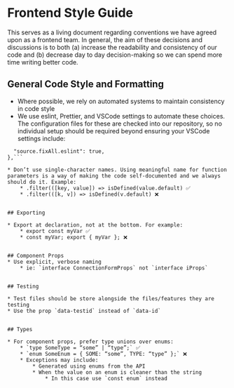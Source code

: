 # Frontend Style Guide

This serves as a living document regarding conventions we have agreed upon as a frontend team. In general, the aim of these decisions and discussions is to both (a) increase the readability and consistency of our code and (b) decrease day to day decision-making so we can spend more time writing better code.  

## General Code Style and Formatting

* Where possible, we rely on automated systems to maintain consistency in code style 
* We use eslint, Prettier, and VSCode settings to automate these choices.  The configuration files for these are checked into our repository, so no individual setup should be required beyond ensuring your VSCode settings include: 
```"editor.codeActionsOnSave": {
  "source.fixAll.eslint": true,
},```

* Don’t use single-character names. Using meaningful name for function parameters is a way of making the code self-documented and we always should do it. Example:
    * .filter(([key, value]) => isDefined(value.default) ✅
    * .filter(([k, v]) => isDefined(v.default) ❌


## Exporting

* Export at declaration, not at the bottom. For example:
    * export const myVar ✅
    * const myVar; export { myVar }; ❌


## Component Props
* Use explicit, verbose naming 
    * ie: `interface ConnectionFormProps` not `interface iProps`


## Testing

* Test files should be store alongside the files/features they are testing
* Use the prop `data-testid` instead of `data-id`


## Types

* For component props, prefer type unions over enums:
    * `type SomeType = “some” | “type”;` ✅
    * `enum SomeEnum = { SOME: “some”, TYPE: “type” };` ❌
    * Exceptions may include:
        * Generated using enums from the API
        * When the value on an enum is cleaner than the string
            * In this case use `const enum` instead

